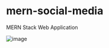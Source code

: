 # mern-social-media
MERN Stack Web Application

![image](https://github.com/user-attachments/assets/cccb4f2f-0103-4e72-a362-3f10254719cd)
